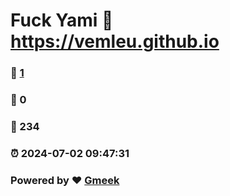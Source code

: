 # Fuck Yami :link: https://vemleu.github.io 
### :page_facing_up: [1](https://vemleu.github.io/tag.html) 
### :speech_balloon: 0 
### :hibiscus: 234 
### :alarm_clock: 2024-07-02 09:47:31 
### Powered by :heart: [Gmeek](https://github.com/Meekdai/Gmeek)
